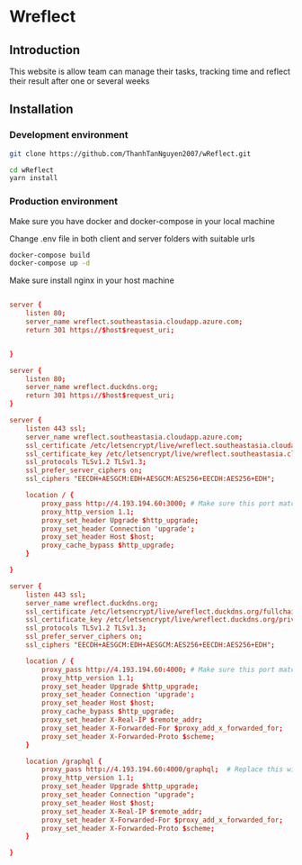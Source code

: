 # Wreflect
## Introduction
 
 This website is allow team can manage their tasks, tracking time and reflect their result after one or several weeks 

## Installation

### Development environment

```bash
git clone https://github.com/ThanhTanNguyen2007/wReflect.git
```

```bash
cd wReflect
yarn install 
```

### Production environment
Make sure you have docker and docker-compose in your local machine

Change .env file in both client and server folders with suitable urls 

````bash
docker-compose build
docker-compose up -d
````

Make sure install nginx in your host machine

```bash

```

```conf
server {
    listen 80;
    server_name wreflect.southeastasia.cloudapp.azure.com;
    return 301 https://$host$request_uri;


}

server {
    listen 80;
    server_name wreflect.duckdns.org;
    return 301 https://$host$request_uri;
}

server {
    listen 443 ssl;
    server_name wreflect.southeastasia.cloudapp.azure.com;
    ssl_certificate /etc/letsencrypt/live/wreflect.southeastasia.cloudapp.azure.com/fullchain.pem; # managed by Certbot
    ssl_certificate_key /etc/letsencrypt/live/wreflect.southeastasia.cloudapp.azure.com/privkey.pem; # managed by Certbot
    ssl_protocols TLSv1.2 TLSv1.3;
    ssl_prefer_server_ciphers on;
    ssl_ciphers "EECDH+AESGCM:EDH+AESGCM:AES256+EECDH:AES256+EDH";

    location / {
        proxy_pass http://4.193.194.60:3000; # Make sure this port matches your app's listening port
        proxy_http_version 1.1;
        proxy_set_header Upgrade $http_upgrade;
        proxy_set_header Connection 'upgrade';
        proxy_set_header Host $host;
        proxy_cache_bypass $http_upgrade;
    }

}

server {
    listen 443 ssl;
    server_name wreflect.duckdns.org;
    ssl_certificate /etc/letsencrypt/live/wreflect.duckdns.org/fullchain.pem;
    ssl_certificate_key /etc/letsencrypt/live/wreflect.duckdns.org/privkey.pem;
    ssl_protocols TLSv1.2 TLSv1.3;
    ssl_prefer_server_ciphers on;
    ssl_ciphers "EECDH+AESGCM:EDH+AESGCM:AES256+EECDH:AES256+EDH";

    location / {
        proxy_pass http://4.193.194.60:4000; # Make sure this port matches your app's listening port
        proxy_http_version 1.1;
        proxy_set_header Upgrade $http_upgrade;
        proxy_set_header Connection 'upgrade';
        proxy_set_header Host $host;
        proxy_cache_bypass $http_upgrade;
        proxy_set_header X-Real-IP $remote_addr;
        proxy_set_header X-Forwarded-For $proxy_add_x_forwarded_for;
        proxy_set_header X-Forwarded-Proto $scheme;
    }

    location /graphql {
        proxy_pass http://4.193.194.60:4000/graphql;  # Replace this with your backend server's address
        proxy_http_version 1.1;
        proxy_set_header Upgrade $http_upgrade;
        proxy_set_header Connection "upgrade";
        proxy_set_header Host $host;
        proxy_set_header X-Real-IP $remote_addr;
        proxy_set_header X-Forwarded-For $proxy_add_x_forwarded_for;
        proxy_set_header X-Forwarded-Proto $scheme;
    }

}
```